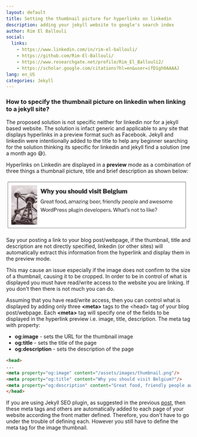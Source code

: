 ```yaml
---
layout: default
title: Setting the thumbnail picture for hyperlinks on linkedin
description: adding your jekyll website to google's search index
author: Rim El Ballouli
social:
  links:
    - https://www.linkedin.com/in/rim-el-ballouli/
    - https://github.com/Rim-El-Ballouli/
    - https://www.researchgate.net/profile/Rim_El_Ballouli2/
    - https://scholar.google.com/citations?hl=en&user=ifD1gh0AAAAJ
lang: en_US
categories: Jekyll
---
```


### How to specify the thumbnail picture on linkedin when linking to a jekyll site?

<p class="note"> The proposed solution is not specific neither for linkedin nor for a jekyll based website.
The solution is infact generic and applicable to any site that displays hyperlinks in a preview format such as Facebook. 
Jekyll and linkedin were intentionally added to the title to help any beginner searching for the solution 
thinking its specific for linkedin and jekyll find a solution (me a month ago &#128517;).</p> 

Hyperlinks on Linkedin are displayed in a **preview** mode as a combination of three things a thumbnail picture, 
title and brief description as shown below:

<img src="/assets/images/linkpreview.png" width="500">

Say your posting a link to your blog post/webpage, if the thumbnail, title and description are not directly specified, 
linkedin (or other sites) will automatically extract this information from the hyperlink and display them in the preview mode. 

This may cause an issue especially if the image does not confirm to the size of a thumbnail, causing it to be cropped.
In order to be in control of what is displayed you must have read/write access to the website you are linking. 
If you don't then there is not much you can do.

Assuming that you have read/write access, then you can control what is displayed by adding only three **\<meta>** tags 
to the \<head> tag of your blog post/webpage. Each **\<meta>** tag will specify one of the fields to be displayed in 
the hyperlink preview i.e. image, title, description. The meta tag with property: 

* **og:image** - sets the URL for the thumbnail image 
* **og:title** - sets the title of the page
* **og:description** - sets the description of the page


```html
<head> 
...
<meta property="og:image" content="/assets/images/thumbnail.png"/>
<meta property="og:title" content="Why you should visit Belgium?"/>
<meta property="og:description" content="Great food, friendly people awesome word press .."/>
</head>
```

 If you are using Jekyll SEO plugin, as suggested in the previous [post](https://rim-el-ballouli.github.io/blog/jekyll/2019/08/10/seo.html), 
 then these meta tags and others are automatically added to each page of your website according the front matter defined. 
 Therefore, you don't have to go under the trouble of defining each. However you still have to define the meta tag for the image thumbnail.  